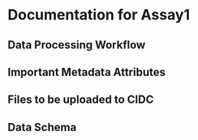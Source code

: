 # Documentation for Assay1

## Data Processing Workflow

## Important Metadata Attributes

## Files to be uploaded to CIDC

## Data Schema



